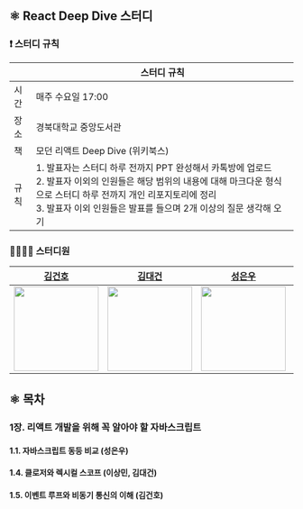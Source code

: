 ## ⚛️ React Deep Dive 스터디

### ❗️ 스터디 규칙

| |스터디 규칙|
|--|--|
|시간|매주 수요일 17:00|
|장소|경북대학교 중앙도서관|
|책|모던 리액트 Deep Dive (위키북스)|
|규칙|1. 발표자는 스터디 하루 전까지 PPT 완성해서 카톡방에 업로드<br/>2. 발표자 이외의 인원들은 해당 범위의 내용에 대해 마크다운 형식으로 스터디 하루 전까지 개인 리포지토리에 정리<br/>3. 발표자 이외 인원들은 발표를 들으며 2개 이상의 질문 생각해 오기|

### 👩‍👩‍👧‍👦 스터디원

|[김건호](https://github.com/kimgho)|[김대건](https://github.com/toothlessdev)|[성은우](https://github.com/eunwoo-levi)|[이상민](https://github.com/lsmin3388)|
|--|--|--|--|
|<img src="https://avatars.githubusercontent.com/u/128780883?v=4" width="150px"/>|<img src="https://avatars.githubusercontent.com/u/52105661?v=4" width="150px"/>|<img src="https://avatars.githubusercontent.com/u/162898956?v=4" width="150px"/>|<img src="https://avatars.githubusercontent.com/u/67568334?v=4" width="150px"/>|

## ⚛️ 목차

### 1장. 리액트 개발을 위해 꼭 알아야 할 자바스크립트

#### 1.1. 자바스크립트 동등 비교 (성은우)


#### 1.4. 클로저와 렉시컬 스코프 (이상민, 김대건)


#### 1.5. 이벤트 루프와 비동기 통신의 이해 (김건호)


